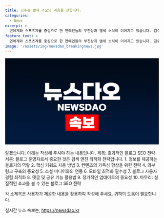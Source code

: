 ```yaml
---
title: 김수길 별세 추모의 마음을 전합니다.
categories:
  - News
excerpt: >
  연예계와 스포츠계를 중심으로 한 연예인들의 부친상과 별세 소식이 이어지고 있습니다. 김수길 씨의 별세와 성호 씨의 부친상 발인 정보는 11일 여의도성모병원에서 13일 오후 1시에, 이병훈 씨의 별세와 청하 강호 씨의 부친상 발인 정보는 12일 성빈센트병원에서 14일 오전 5시에, 임경택 씨의 별세와 서영 KBS춘천방송총국 기자의 부친상 발인 정보는 12일 서울대병원에서 14일 오전 10시에, 그리고 최영익 씨의 별세와 목준균 인천시 미디어담당관 장인상 발인 정보는 11일 세브란스병원에서 14일 오전 6시 40분에 각각 진행됩니다. 발인 관련 문의는 각 발인식장으로 연락 부탁드립니다.
feature_text: >
  연예계와 스포츠계를 중심으로 한 연예인들의 부친상과 별세 소식이 이어지고 있습니다. 김수길 씨의 별세와 성호 씨의 부친상 발인 정보는 11일 여의도성모병원에서 13일 오후 1시에, 이병훈 씨의 별세와 청하 강호 씨의 부친상 발인 정보는 12일 성빈센트병원에서 14일 오전 5시에, 임경택 씨의 별세와 서영 KBS춘천방송총국 기자의 부친상 발인 정보는 12일 서울대병원에서 14일 오전 10시에, 그리고 최영익 씨의 별세와 목준균 인천시 미디어담당관 장인상 발인 정보는 11일 세브란스병원에서 14일 오전 6시 40분에 각각 진행됩니다. 발인 관련 문의는 각 발인식장으로 연락 부탁드립니다.
image: '/assets/img/newsdao_breakingnews.jpg'
---
```


<p><img src="/assets/img/newsdao_breakingnews.jpg" alt="firstkoreanews 속보" /></p>

<p>알겠습니다. 아래는 작성해 주셔야 하는 내용입니다.
제목: 효과적인 블로그 SEO 전략
서론: 블로그 운영자로서 중요한 것은 검색 엔진 최적화 전략입니다.
1. 정보를 제공하는 블로거의 역할
2. 핵심 키워드 사용 방법
3. 컨텐츠의 가독성 향상을 위한 전략
4. 외부 링크 구축의 중요성
5. 소셜 미디어와의 연동
6. 모바일 최적화 필수성
7. 블로그 사용자 경험 최적화
8. 댓글 및 공유 기능 활용법
9. 정기적인 업데이트의 중요성
10. 마무리: 실질적인 효과를 볼 수 있는 블로그 SEO 전략</p>

<p>각 소제목은 사용자가 제공한 내용을 활용하여 작성해 주세요. 귀하의 도움이 필요합니다.</p>
실시간 뉴스 속보는, <a href="https://newsdao.kr" rel="dofollow">https://newsdao.kr</a>


